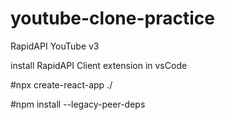 # youtube-clone-practice

RapidAPI YouTube v3

install RapidAPI Client extension in vsCode

#npx create-react-app ./

#npm install --legacy-peer-deps

